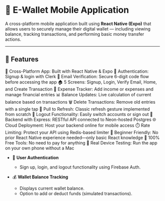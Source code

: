 # 💸 E-Wallet Mobile Application

A cross-platform mobile application built using **React Native (Expo)** that allows users to securely manage their digital wallet — including viewing balance, tracking transactions, and performing basic money transfer actions.

---

## 📱 Features

📱 Cross-Platform App: Built with React Native & Expo
🔐 Authentication: Signup & login with Clerk
📩 Email Verification: Secure 6-digit code flow before accessing the app
🏠 5 Screens: Signup, Login, Verify Email, Home, and Create Transaction
💸 Expense Tracker: Add income or expenses and manage financial entries
📊 Balance Updates: Live calculation of current balance based on transactions
🗑️ Delete Transactions: Remove old entries with a single tap
🔄 Pull to Refresh: Classic refresh gesture implemented from scratch
🚪 Logout Functionality: Easily switch accounts or sign out
🧰 Backend with Express: RESTful API connected to Neon-hosted Postgres
🌐 Cloud Deployment: Host your backend online for mobile access
⏱️ Rate Limiting: Protect your API using Redis-based limiter
🧠 Beginner Friendly: No prior React Native experience needed—only basic React knowledge
💸 100% Free Tools: No need to pay for anything
🧪 Real Device Testing: Run the app on your own phone without a Mac


- 🔐 **User Authentication**
  - Sign up, login, and logout functionality using Firebase Auth.

- 💰 **Wallet Balance Tracking**
  - Displays current wallet balance.
  - Option to add or deduct funds (simulated transactions).
